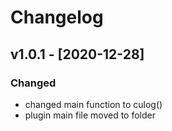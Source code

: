 # Changelog

## v1.0.1 - [2020-12-28]
### Changed
- changed main function to culog()
- plugin main file moved to folder
